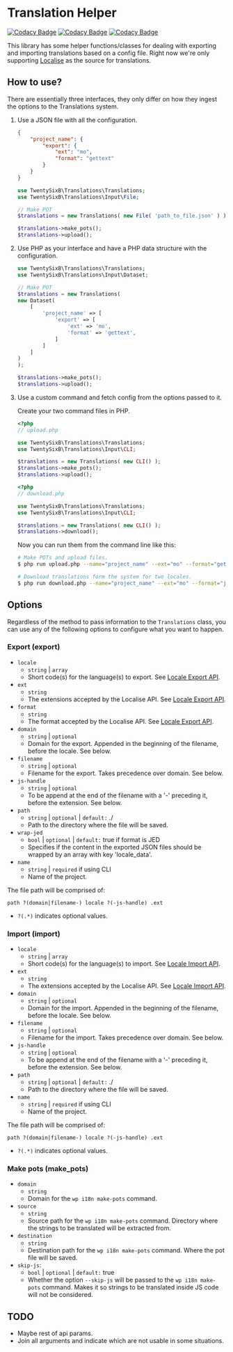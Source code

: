 # Translation Helper

[![Codacy Badge](https://api.codacy.com/project/badge/Grade/f9a5efb2d2034e36a242e47ea4d1128c)](https://app.codacy.com/gh/26B/i18n-midoru?utm_source=github.com&utm_medium=referral&utm_content=26B/i18n-midoru&utm_campaign=Badge_Grade)
[![Codacy Badge](https://app.codacy.com/project/badge/Grade/60718d18625e4201879774c318e5410f)](https://www.codacy.com/gh/26B/i18n-midoru/dashboard?utm_source=github.com&amp;utm_medium=referral&amp;utm_content=26B/i18n-midoru&amp;utm_campaign=Badge_Grade)
[![Codacy Badge](https://app.codacy.com/project/badge/Coverage/60718d18625e4201879774c318e5410f)](https://www.codacy.com/gh/26B/i18n-midoru/dashboard?utm_source=github.com&utm_medium=referral&utm_content=26B/i18n-midoru&utm_campaign=Badge_Coverage)

This library has some helper functions/classes for dealing with exporting and importing translations based on a config file. Right now we're only supporting [Localise](https://localise.biz) as the source for translations.

## How to use?

There are essentially three interfaces, they only differ on how they ingest the options to the Translations system.

1. Use a JSON file with all the configuration.

    ```json
    {
        "project_name": {
            "export": {
                "ext": "mo",
                "format": "gettext"
            }
        }
    }
    ```

    ```php
    use TwentySixB\Translations\Translations;
    use TwentySixB\Translations\Input\File;

    // Make POT 
    $translations = new Translations( new File( 'path_to_file.json' ) );

    $translations->make_pots();
    $translations->upload();
    ```

2. Use PHP as your interface and have a PHP data structure with the configuration.

    ```php
    use TwentySixB\Translations\Translations;
    use TwentySixB\Translations\Input\Dataset;

    // Make POT 
    $translations = new Translations(
    new Dataset(
        [
            'project_name' => [
                'export' => [
                    'ext' => 'mo',
                    'format' => 'gettext',
                ]
            ]
        ]
    )
    );

    $translations->make_pots();
    $translations->upload();
    ```

3. Use a custom command and fetch config from the options passed to it.

    Create your two command files in PHP.

    ```php
    <?php
    // upload.php

    use TwentySixB\Translations\Translations;
    use TwentySixB\Translations\Input\CLI;

    $translations = new Translations( new CLI() );
    $translations->make_pots();
    $translations->upload();
    ```

    ```php
    <?php
    // download.php

    use TwentySixB\Translations\Translations;
    use TwentySixB\Translations\Input\CLI;

    $translations = new Translations( new CLI() );
    $translations->download();
    ```

    Now you can run them from the command line like this:

    ```bash
    # Make POTs and upload files.
    $ php run upload.php --name="project_name" --ext="mo" --format="gettext"

    # Download translations form the system for two locales.
    $ php run download.php --name="project_name" --ext="mo" --format="jed" --locale="pt_PT" --locale="en"
    ```

## Options

Regardless of the method to pass information to the `Translations` class, you can use any of the following options to configure what you want to happen.

### Export (export)

- `locale`
  - `string` | `array`
  - Short code(s) for the language(s) to export. See [Locale Export API](https://localise.biz/api/docs/export/exportlocale).
- `ext`
  - `string`
  - The extensions accepted by the Localise API. See [Locale Export API](https://localise.biz/api/docs/export/exportlocale).
- `format`
  - `string`
  - The format accepted by the Localise API. See [Locale Export API](https://localise.biz/api/docs/export/exportlocale).
- `domain`
  - `string` | `optional`
  - Domain for the export. Appended in the beginning of the filename, before the locale. See below.
- `filename`
  - `string` | `optional`
  - Filename for the export. Takes precedence over domain. See below.
- `js-handle`
  - `string` | `optional`
  - To be append at the end of the filename with a '-' preceding it, before the extension. See below.
- `path`
  - `string` | `optional` | `default:` ./
  - Path to the directory where the file will be saved.
- `wrap-jed`
  - `bool` | `optional` | `default:` true if format is JED
  - Specifies if the content in the exported JSON files should be wrapped by an array with key 'locale_data'.
- `name`
  - `string` | `required` if using CLI
  - Name of the project.

The file path will be comprised of:

```
path ?(domain|filename-) locale ?(-js-handle) .ext
```

- `?(.*)` indicates optional values.

### Import (import)

- `locale`
  - `string` | `array`
  - Short code(s) for the language(s) to import. See [Locale Import API](https://localise.biz/api/docs/import/import).
- `ext`
  - `string`
  - The extensions accepted by the Localise API. See [Locale Import API](https://localise.biz/api/docs/import/import).
- `domain`
  - `string` | `optional`
  - Domain for the import. Appended in the beginning of the filename, before the locale. See below.
- `filename`
  - `string` | `optional`
  - Filename for the import. Takes precedence over domain. See below.
- `js-handle`
  - `string` | `optional`
  - To be append at the end of the filename with a '-' preceding it, before the extension. See below.
- `path`
  - `string` | `optional` | `default:` ./
  - Path to the directory where the file will be saved.
- `name`
  - `string` | `required` if using CLI
  - Name of the project.

The file path will be comprised of:

```
path ?(domain|filename-) locale ?(-js-handle) .ext
```

- `?(.*)` indicates optional values.

### Make pots (make_pots)

- `domain`
  - `string`
  - Domain for the `wp i18n make-pots` command.
- `source`
  - `string`
  - Source path for the `wp i18n make-pots` command. Directory where the strings to be translated will be extracted from.
- `destination`
  - `string`
  - Destination path for the `wp i18n make-pots` command. Where the pot file will be saved.
- `skip-js`:
  - `bool` | `optional` | `default:` true
  - Whether the option `--skip-js` will be passed to the `wp i18n make-pots` command. Makes it so strings to be translated inside JS code will not be considered.

## TODO

- Maybe rest of api params.
- Join all arguments and indicate which are not usable in some situations.
